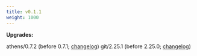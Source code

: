 ```yaml
---
title: v0.1.1
weight: 1000
---
```


**Upgrades:**

athens/0.7.2 (before 0.7.1; [changelog](https://github.com/gomods/athens/compare/release-v0.7.1...release-v0.7.2))
git/2.25.1 (before 2.25.0; [changelog](https://github.com/git/git/blob/master/Documentation/RelNotes/2.25.1.txt))
